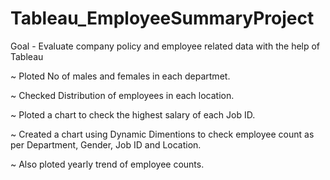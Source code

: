 # Tableau_EmployeeSummaryProject
Goal - Evaluate company policy and employee related data with the help of Tableau

~ Ploted No of males and females in each departmet.

~ Checked Distribution of employees in each location.

~ Ploted a chart to check the highest salary of each Job ID.

~ Created a chart using Dynamic Dimentions to check employee count as per Department, Gender, Job ID and Location.

~ Also ploted yearly trend of employee counts.
